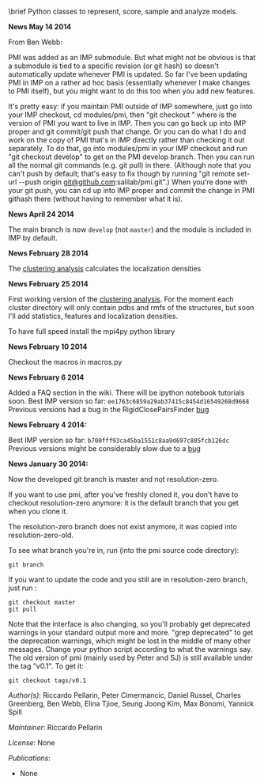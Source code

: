 \brief Python classes to represent, score, sample and analyze models.

**News May 14 2014**

From Ben Webb:

PMI was added as an IMP submodule. But what might not be obvious is that a submodule is tied to a specific revision (or git hash) so doesn't automatically update whenever PMI is updated. So far I've been updating PMI in IMP on a rather ad hoc basis (essentially whenever I make changes to PMI itself), but you might want to do this too when you add new features.

It's pretty easy: if you maintain PMI outside of IMP somewhere, just go into your IMP checkout, cd modules/pmi, then "git checkout <githash>" where <githash> is the version of PMI you want to live in IMP. Then you can go back up into IMP proper and git commit/git push that change. Or you can do what I do and work on the copy of PMI that's in IMP directly rather than checking it out separately. To do that, go into modules/pmi in your IMP checkout and run "git checkout develop" to get on the PMI develop branch. Then you can run all the normal git commands (e.g. git pull) in there. (Although note that you can't push by default; that's easy to fix though by running "git remote set-url --push origin git@github.com:salilab/pmi.git".) When you're done with your git push, you can cd up into IMP proper and commit the change in PMI githash there (without having to remember what it is).

**News April 24 2014**

The main branch is now `develop` (not `master`) and the module is included
in IMP by default.

**News February 28 2014**

The [clustering analysis](http://nbviewer.ipython.org/github/salilab/pmi/blob/master/examples/analysis/clustering_analysis.ipynb?create=1) calculates the localization densities

**News February 25 2014**

First working version of the [clustering analysis](http://nbviewer.ipython.org/github/salilab/pmi/blob/master/examples/analysis/clustering_analysis.ipynb?create=1). For the moment each cluster directory will only contain pdbs and rmfs
of the structures, but soon I'll add statistics, features and localization densities.

To have full speed install the mpi4py python library


**News February 10 2014**

Checkout the macros in macros.py

**News February 6 2014**

Added a FAQ section in the wiki. There will be ipython notebook tutorials soon.
Best IMP version so far: `ee1763c6859a29ab37415c8454d16549268d9668`
Previous versions had a bug in the RigidClosePairsFinder [bug](https://github.com/salilab/pmi/issues/19)


**News February 4 2014:**

Best IMP version so far: `b700fff93ca45ba1551c8aa9d697c805fcb126dc`
Previous versions might be considerably slow due to a [bug](https://github.com/salilab/imp/issues/724)

**News January 30 2014:**

Now the developed git branch is master and not resolution-zero.

If you want to use pmi, after you've freshly cloned it,
you don't have to checkout resolution-zero anymore:
it is the default branch that you get when you clone it.

The resolution-zero branch does not exist anymore,
it was copied into resolution-zero-old.

To see what branch you're in, run (into the pmi source code directory):

`git branch`

If you want to update the code and you still are in resolution-zero branch,
just run :

```
git checkout master
git pull
```

Note that the interface is also changing,
so you'll probably get deprecated warnings in your standard output more and more.
"grep deprecated"  to get the deprecation warnings, which might be lost in the middle of many other messages. Change your python script according to what the warnings say.
The old version of pmi (mainly used by Peter and SJ) is
still available under the tag "v0.1". To get it:

`git checkout tags/v0.1`



_Author(s)_: Riccardo Pellarin, Peter Cimermancic, Daniel Russel, Charles Greenberg, Ben Webb, Elina Tjioe, Seung Joong Kim, Max Bonomi, Yannick Spill

_Maintainer_: Riccardo Pellarin

_License_: None

_Publications_:
- None
